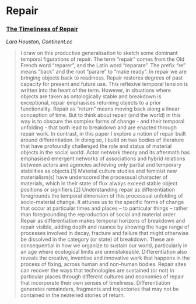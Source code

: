 # Repair

### [The Timeliness of Repair](https://web.archive.org/web/20200716125108/http://www.continentcontinent.cc/index.php/continent/article/view/280)

_Lara Houston, Continent.cc_

> I draw on this productive generalisation to sketch some dominant temporal figurations of repair. The term “repair” comes from the Old French word “reparer”, and the Latin word “reparare”. The prefix “re” means “back” and the root “parare” to “make ready”. In repair we are bringing objects back to readiness. Repair restores degrees of past capacity for present and future use. This reflexive temporal tension is written into the heart of the term. However, in situations where objects are taken as ontologically stable and breakdown is exceptional, repair emphasises returning objects to a prior functionality. Repair as “return” means moving back along a linear conception of time. But to think about repair (and the world) in this way is to obscure the complex forms of change - and their temporal unfolding - that both lead to breakdown and are enacted through repair work.
> In contrast, in this paper I explore a notion of repair built around differentiation. In doing so, I build on two bodies of literature that have profoundly challenged the role and status of material objects in the social world. Actor network theory and its aftermath has emphasised emergent networks of associations and hybrid relations between actors and agencies achieving only partial and temporary stabilities as objects.[1] Material culture studies and feminist new materialism(s) have underscored the processual character of materials, which in their state of flux always exceed stable object positions or signifiers.[2] 
> Understanding repair as differentiation foregrounds the temporal dimension of this processual unfolding of socio-material change. It attunes us to the specific forms of change that occur at particular times and places – to particular things – rather than foregrounding the reproduction of social and material order. Repair as differentiation makes temporal horizons of breakdown and repair visible, adding depth and nuance by showing the huge range of processes involved in decay, fracture and failure that might otherwise be dissolved in the category (or state) of breakdown. These are consequential in how we organize to sustain our world, particularly in an age where ecological limits are unmistakeable. Differentiation also reveals the creative, inventive and innovative work that happens in the process of fixing, across human and non-human bodies. Repair sites can recover the ways that technologies are sustained (or not) in particular places through different cultures and economies of repair that incorporate their own senses of timeliness. Differentiation generates remainders, fragments and trajectories that may not be contained in the neatened stories of return.

